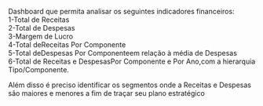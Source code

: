 Dashboard que permita analisar os seguintes indicadores financeiros:<br>
1-Total de Receitas <br>
2-Total de Despesas <br>
3-Margem de Lucro <br>
4-Total deReceitas Por Componente <br>
5-Total deDespesas Por Componenteem relação à média de Despesas <br>
6-Total  de  Receitas e  DespesasPor  Componente  e  Por  Ano,com  a  hierarquia Tipo/Componente. <br>

Além disso é preciso identificar os segmentos onde a Receitas e Despesas são maiores e menores a fim de traçar seu plano estratégico
